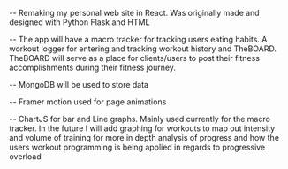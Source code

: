 -- Remaking my personal web site in React. Was originally made and designed with Python Flask and HTML

-- The app will have a macro tracker for tracking users eating habits. A workout logger for entering and tracking workout history and TheBOARD. TheBOARD will serve as a place for clients/users to post their fitness accomplishments during their fitness journey.

-- MongoDB will be used to store data

-- Framer motion used for page animations

--  ChartJS for bar and Line graphs. Mainly used currently for the macro tracker. In the future I will add graphing for workouts to map out intensity and volume of training for more in depth analysis of progress and how the users workout programming is being applied in regards to progressive overload
